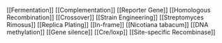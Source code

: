 [[Fermentation]]
[[Complementation]]
[[Reporter Gene]]
[[Homologous Recombination]]
[[Crossover]]
[[Strain Engineering]]
[[Streptomyces Rimosus]]
[[Replica Plating]]
[[In-frame]]
[[Nicotiana tabacum]]
[[DNA methylation]]
[[Gene silence]]
[[Cre/loxp]]
[[Site-specific Recombinase]]
